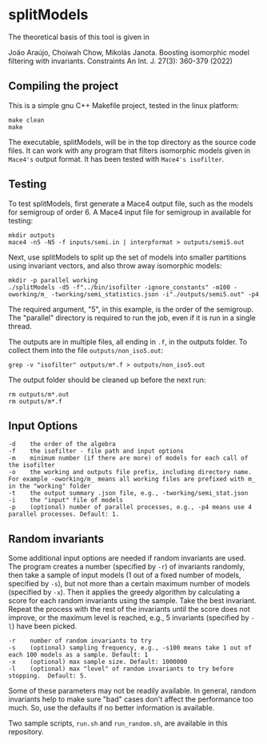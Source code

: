 # splitModels

The theoretical basis of this tool is given in

João Araújo, Choiwah Chow, Mikolás Janota. Boosting isomorphic model filtering with invariants. Constraints An Int. J. 27(3): 360-379 (2022)

## Compiling the project
This is a simple gnu C++ Makefile project, tested in the linux platform:

```text
make clean
make
```

The executable, splitModels, will be in the top directory as the source code files.  It can work with any program that filters isomorphic models given in `Mace4's` output format. It has been tested with `Mace4's isofilter`.

## Testing
To test splitModels, first generate a Mace4 output file, such as the models for semigroup of order 6.  A Mace4 input file for semigroup in available for testing:

```text
mkdir outputs
mace4 -n5 -N5 -f inputs/semi.in | interpformat > outputs/semi5.out
```

Next, use splitModels to split up the set of models into smaller partitions using invariant vectors, and also throw away isomorphic models:

```text
mkdir -p parallel working
./splitModels -d5 -f"../bin/isofilter -ignore_constants" -m100 -oworking/m_ -tworking/semi_statistics.json -i"./outputs/semi5.out" -p4
```
The required argument, "5", in this example, is the order of the semigroup.  The "parallel" directory is required to run the job, even if it is run in a single thread.

The outputs are in multiple files, all ending in `.f`, in the outputs folder.  To collect them into the file `outputs/non_iso5.out`:

```text
grep -v "isofilter" outputs/m*.f > outputs/non_iso5.out
```

The output folder should be cleaned up before the next run:

```text
rm outputs/m*.out
rm outputs/m*.f
```

## Input Options
```text
-d    the order of the algebra
-f    the isofilter - file path and input options
-m    minimum number (if there are more) of models for each call of the isofilter
-o    the working and outputs file prefix, including directory name. For example -oworking/m_ means all working files are prefixed with m_ in the "working" folder 
-t    the output summary .json file, e.g., -tworking/semi_stat.json
-i    the "input" file of models
-p    (optional) number of parallel processes, e.g., -p4 means use 4 parallel processes. Default: 1.
```

## Random invariants
Some additional input options are needed if random invariants are used.  The program creates a number (specified by `-r`) of invariants randomly, then take a sample of input models (1 out of a fixed number of models, specified by `-s`), but not more than a certain maximum number of models (specified by `-x`).
Then it applies the greedy algorithm by calculating a score for each random invariants using the sample. Take the best invariant.  Repeat the process with the rest of the invariants until the score does not improve, or the maximum level is reached, e.g., 5 invariants (specified by `-l`) have been picked. 

```text
-r    number of random invariants to try
-s    (optional) sampling frequency, e.g., -s100 means take 1 out of each 100 models as a sample. Default: 1
-x    (optional) max sample size. Default: 1000000
-l    (optional) max "level" of random invariants to try before stopping.  Default: 5.
```
Some of these parameters may not be readily available. In general, random invariants help to make sure "bad" cases don't affect the performance too much.
So, use the defaults if no better information is available.

Two sample scripts, `run.sh` and `run_random.sh`, are available in this repository.

